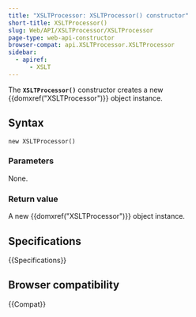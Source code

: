 ```yaml
---
title: "XSLTProcessor: XSLTProcessor() constructor"
short-title: XSLTProcessor()
slug: Web/API/XSLTProcessor/XSLTProcessor
page-type: web-api-constructor
browser-compat: api.XSLTProcessor.XSLTProcessor
sidebar:
  - apiref:
      - XSLT
---
```


The **`XSLTProcessor()`** constructor creates a new {{domxref("XSLTProcessor")}} object instance.

## Syntax

```js-nolint
new XSLTProcessor()
```

### Parameters

None.

### Return value

A new {{domxref("XSLTProcessor")}} object instance.

## Specifications

{{Specifications}}

## Browser compatibility

{{Compat}}
